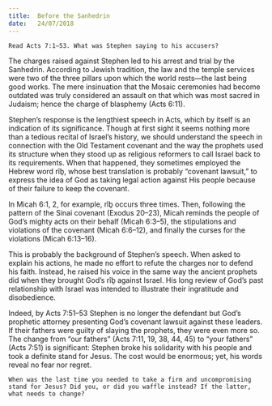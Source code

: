 ```yaml
---
title:  Before the Sanhedrin
date:   24/07/2018
---
```


`Read Acts 7:1–53. What was Stephen saying to his accusers?`

The charges raised against Stephen led to his arrest and trial by the Sanhedrin. According to Jewish tradition, the law and the temple services were two of the three pillars upon which the world rests—the last being good works. The mere insinuation that the Mosaic ceremonies had become outdated was truly considered an assault on that which was most sacred in Judaism; hence the charge of blasphemy (Acts 6:11).

Stephen’s response is the lengthiest speech in Acts, which by itself is an indication of its significance. Though at first sight it seems nothing more than a tedious recital of Israel’s history, we should understand the speech in connection with the Old Testament covenant and the way the prophets used its structure when they stood up as religious reformers to call Israel back to its requirements. When that happened, they sometimes employed the Hebrew word rîḇ, whose best translation is probably “covenant lawsuit,” to express the idea of God as taking legal action against His people because of their failure to keep the covenant. 

In Micah 6:1, 2, for example, rîḇ occurs three times. Then, following the pattern of the Sinai covenant (Exodus 20–23), Micah reminds the people of God’s mighty acts on their behalf (Micah 6:3–5), the stipulations and violations of the covenant (Micah 6:6–12), and finally the curses for the violations (Micah 6:13–16).

This is probably the background of Stephen’s speech. When asked to explain his actions, he made no effort to refute the charges nor to defend his faith. Instead, he raised his voice in the same way the ancient prophets did when they brought God’s rîḇ against Israel. His long review of God’s past relationship with Israel was intended to illustrate their ingratitude and disobedience.

Indeed, by Acts 7:51–53 Stephen is no longer the defendant but God’s prophetic attorney presenting God’s covenant lawsuit against these leaders. If their fathers were guilty of slaying the prophets, they were even more so. The change from “our fathers” (Acts 7:11, 19, 38, 44, 45) to “your fathers” (Acts 7:51) is significant: Stephen broke his solidarity with his people and took a definite stand for Jesus. The cost would be enormous; yet, his words reveal no fear nor regret.

`When was the last time you needed to take a firm and uncompromising stand for Jesus? Did you, or did you waffle instead? If the latter, what needs to change?`